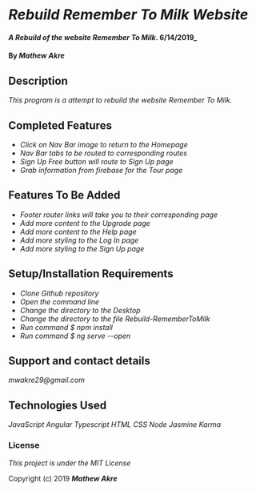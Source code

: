 # _Rebuild Remember To Milk Website_

#### _A Rebuild of the website Remember To Milk_. 6/14/2019_

#### By _**Mathew Akre**_

## Description

_This program is a attempt to rebuild the website Remember To Milk._

## Completed Features

* _Click on Nav Bar image to return to the Homepage_
* _Nav Bar tabs to be routed to corresponding routes_
* _Sign Up Free button will route to Sign Up page_
* _Grab information from firebase for the Tour page_

## Features To Be Added
* _Footer router links will take you to their corresponding page_
* _Add more content to the Upgrade page_
* _Add more content to the Help page_
* _Add more styling to the Log In page_
* _Add more styling to the Sign Up page_

## Setup/Installation Requirements

* _Clone Github repository_
* _Open the command line_
* _Change the directory to the Desktop_
* _Change the directory to the file Rebuild-RememberToMilk_
* _Run command $ npm install_
* _Run command $ ng serve --open_

## Support and contact details

_mwakre29@gmail.com_

## Technologies Used

_JavaScript_
_Angular_
_Typescript_
_HTML_
_CSS_
_Node_
_Jasmine_
_Karma_

### License

*This project is under the MIT License*

Copyright (c) 2019 **_Mathew Akre_**
